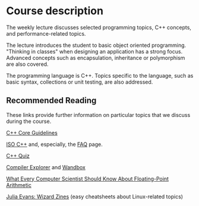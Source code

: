 # Course description
The weekly lecture discusses selected programming topics, C++ concepts, and performance-related topics.

The lecture introduces the student to basic object oriented programming. "Thinking in classes" when designing an application has a strong focus. Advanced concepts such as encapsulation, inheritance or polymorphism are also covered.

The programming language is C++. Topics specific to the language, such as basic syntax, collections or unit testing, are also addressed.

## Recommended Reading
These links provide further information on particular topics that we discuss during the course.

[C++ Core Guidelines](https://github.com/isocpp/CppCoreGuidelines) 

[ISO C++](https://isocpp.org/) and, especially, the [FAQ](https://isocpp.org/faq) page.

[C++ Quiz](https://cppquiz.org/quiz/question/354)

[Compiler Explorer](https://gcc.godbolt.org/) and [Wandbox](https://wandbox.org/)

[What Every Computer Scientist Should Know About Floating-Point Arithmetic](https://docs.oracle.com/cd/E19957-01/806-3568/ncg_goldberg.html)

[Julia Evans: Wizard Zines](https://wizardzines.com/comics/) (easy cheatsheets about Linux-related topics)

